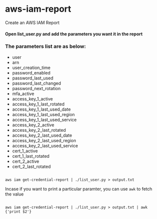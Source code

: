 # aws-iam-report

Create an AWS IAM Report

#### Open list_user.py and add the parameters you want it in the report

### The parameters list are as below:

- user
- arn
- user_creation_time
- password_enabled
- password_last_used
- password_last_changed
- password_next_rotation
- mfa_active
- access_key_1_active
- access_key_1_last_rotated
- access_key_1_last_used_date
- access_key_1_last_used_region
- access_key_1_last_used_service
- access_key_2_active
- access_key_2_last_rotated
- access_key_2_last_used_date
- access_key_2_last_used_region
- access_key_2_last_used_service
- cert_1_active
- cert_1_last_rotated
- cert_2_active
- cert_2_last_rotated

```

aws iam get-credential-report | ./list_user.py > output.txt

```

Incase if you want to print a particular paramter, you can use ```awk``` to fetch the value

```

aws iam get-credential-report | ./list_user.py > output.txt | awk {'print $2'}

```
